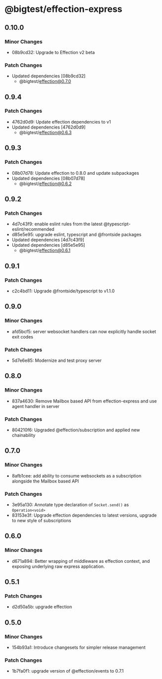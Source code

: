 # @bigtest/effection-express

## 0.10.0

### Minor Changes

- 08b9cd32: Upgrade to Effection v2 beta

### Patch Changes

- Updated dependencies [08b9cd32]
  - @bigtest/effection@0.7.0

## 0.9.4

### Patch Changes

- 4762d0d9: Update effection dependencies to v1
- Updated dependencies [4762d0d9]
  - @bigtest/effection@0.6.3

## 0.9.3

### Patch Changes

- 08b07d78: Update effection to 0.8.0 and update subpackages
- Updated dependencies [08b07d78]
  - @bigtest/effection@0.6.2

## 0.9.2

### Patch Changes

- 4d7c43f9: enable eslint rules from the latest @typescript-eslint/recommended
- d85e5e95: upgrade eslint, typescript and @frontside packages
- Updated dependencies [4d7c43f9]
- Updated dependencies [d85e5e95]
  - @bigtest/effection@0.6.1

## 0.9.1

### Patch Changes

- c2c4bd11: Upgrade @frontside/typescript to v1.1.0

## 0.9.0

### Minor Changes

- afd5bcf5: server websocket handlers can now explicitly handle socket exit codes

### Patch Changes

- 5d7e6e85: Modernize and test proxy server

## 0.8.0

### Minor Changes

- 837a4630: Remove Mailbox based API from effection-express and use agent handler in server

### Patch Changes

- 804210f6: Upgraded @effection/subscription and applied new chainability

## 0.7.0

### Minor Changes

- 8afb1cee: add ability to consume websockets as a subscription alongside the
  Mailbox based API

### Patch Changes

- 3e95a130: Annotate type declaration of `Socket.send()` as `Operation<void>`
- 83153e3f: Upgrade effection dependencies to latest versions, upgrade to new style of subscriptions

## 0.6.0

### Minor Changes

- d671a894: Better wrapping of middleware as effection context, and exposing underlying raw
  express application.

## 0.5.1

### Patch Changes

- d2d50a5b: upgrade effection

## 0.5.0

### Minor Changes

- 154b93a1: Introduce changesets for simpler release management

### Patch Changes

- 1b7fa0f1: upgrade version of @effection/events to 0.7.1
